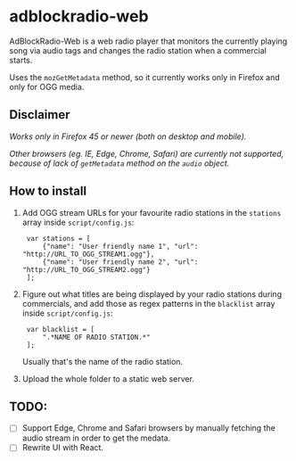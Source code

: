 # adblockradio-web

AdBlockRadio-Web is a web radio player that monitors the currently playing song via
audio tags and changes the radio station when a commercial starts.

Uses the `mozGetMetadata` method, so it currently works only in Firefox and only for OGG media.

## Disclaimer

*Works only in Firefox 45 or newer (both on desktop and mobile).*

*Other browsers (eg. IE, Edge, Chrome, Safari) are currently not supported, because of lack of `getMetadata` method on the `audio` object.*

## How to install

1. Add OGG stream URLs for your favourite radio stations in the `stations` array inside `script/config.js`:

        var stations = [
            {"name": "User friendly name 1", "url": "http://URL_TO_OGG_STREAM1.ogg"},
            {"name": "User friendly name 2", "url": "http://URL_TO_OGG_STREAM2.ogg"}
        ];

2. Figure out what titles are being displayed by your radio stations during commercials, and add those as regex patterns in the `blacklist` array inside `script/config.js`:

        var blacklist = [
            ".*NAME OF RADIO STATION.*"
        ];

    Usually that's the name of the radio station.

3. Upload the whole folder to a static web server.

## TODO:

- [ ] Support Edge, Chrome and Safari browsers by manually fetching the audio stream in order to get the medata.
- [ ] Rewrite UI with React.
